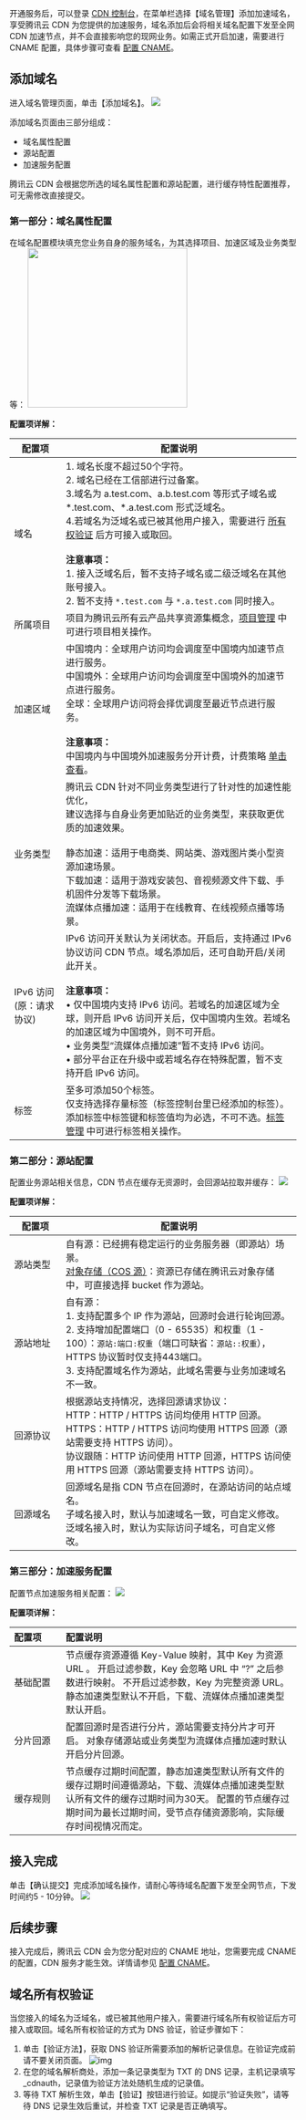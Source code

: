<style> 
table th:nth-of-type(1) { width:18%; } 
table th:nth-of-type(2){ width:82%; } 
</style>

开通服务后，可以登录 [CDN 控制台](https://console.cloud.tencent.com/cdn)，在菜单栏选择【域名管理】添加加速域名，享受腾讯云 CDN 为您提供的加速服务，域名添加后会将相关域名配置下发至全网 CDN 加速节点，并不会直接影响您的现网业务。如需正式开启加速，需要进行 CNAME 配置，具体步骤可查看 [配置 CNAME](https://intl.cloud.tencent.com/document/product/228/3121)。

## 添加域名
进入域名管理页面，单击【添加域名】。
![](https://main.qcloudimg.com/raw/02784c06077ee97314ec146aa3369fb1.png)

添加域名页面由三部分组成：

- 域名属性配置
- 源站配置
- 加速服务配置

腾讯云 CDN 会根据您所选的域名属性配置和源站配置，进行缓存特性配置推荐，可无需修改直接提交。

### 第一部分：域名属性配置
在域名配置模块填充您业务自身的服务域名，为其选择项目、加速区域及业务类型等：
<img src="https://main.qcloudimg.com/raw/4f2de8b5158a317b1913bd5f920dbf3b.png" style="height:280px"/>

**配置项详解：**

| 配置项   | 配置说明                                                     |
| -------- | ------------------------------------------------------------ |
| 域名     | 1. 域名长度不超过50个字符。<br/>2. 域名已经在工信部进行过备案。<br/>3.域名为 a.test.com、a.b.test.com 等形式子域名或 \*.test.com、\*.a.test.com 形式泛域名。<br/>4.若域名为泛域名或已被其他用户接入，需要进行 [所有权验证](#m1) 后方可接入或取回。<br/><br/><strong>注意事项：</strong><br/>1. 接入泛域名后，暂不支持子域名或二级泛域名在其他账号接入。<br/>2. 暂不支持 `*.test.com` 与 `*.a.test.com` 同时接入。 |
| 所属项目 | 项目为腾讯云所有云产品共享资源集概念，[项目管理](https://console.cloud.tencent.com/project) 中可进行项目相关操作。 |
| 加速区域 | 中国境内：全球用户访问均会调度至中国境内加速节点进行服务。<br/>中国境外：全球用户访问均会调度至中国境外的加速节点进行服务。<br/>全球：全球用户访问将会择优调度至最近节点进行服务。<br/><br/><strong>注意事项：</strong><br/>中国境内与中国境外加速服务分开计费，计费策略 [单击查看](https://intl.cloud.tencent.com/document/product/228/2949)。 |
| 业务类型 | 腾讯云 CDN 针对不同业务类型进行了针对性的加速性能优化，<br/>建议选择与自身业务更加贴近的业务类型，来获取更优质的加速效果。<br/><br/>静态加速：适用于电商类、网站类、游戏图片类小型资源加速场景。<br/>下载加速：适用于游戏安装包、音视频源文件下载、手机固件分发等下载场景。<br/>流媒体点播加速：适用于在线教育、在线视频点播等场景。 |
| IPv6 访问<br>(原：请求协议)| IPv6 访问开关默认为关闭状态。开启后，支持通过 IPv6 协议访问 CDN 节点。域名添加后，还可自助开启/关闭此开关。<br/><strong><br/>注意事项：</strong><br/>• 仅中国境内支持 IPv6 访问。若域名的加速区域为全球，则开启 IPv6 访问开关后，仅中国境内生效。若域名的加速区域为中国境外，则不可开启。<br>• 业务类型“流媒体点播加速”暂不支持 IPv6 访问。<br>• 部分平台正在升级中或若域名存在特殊配置，暂不支持开启 IPv6 访问。 |
| 标签 | 至多可添加50个标签。<br/>仅支持选择存量标签（标签控制台里已经添加的标签）。<br/>添加标签中标签键和标签值均为必选，不可不选。[标签管理](https://console.cloud.tencent.com/tag/taglist) 中可进行标签相关操作。 |

### 第二部分：源站配置

配置业务源站相关信息，CDN 节点在缓存无资源时，会回源站拉取并缓存：
![](https://main.qcloudimg.com/raw/4a051cfc61dbd0e64b5ccfb8b386829d.png)

**配置项详解：**

| 配置项   | 配置说明                                                     |
| -------- | ------------------------------------------------------------ |
| 源站类型 | 自有源：已经拥有稳定运行的业务服务器（即源站）场景。<br/><a href = "https://intl.cloud.tencent.com/product/cos">对象存储（COS 源）</a>：资源已存储在腾讯云对象存储中，可直接选择 bucket 作为源站。 |
| 源站地址 | 自有源：<br/>1. 支持配置多个 IP 作为源站，回源时会进行轮询回源。<br/>2. 支持增加配置端口（0 - 65535）和权重（1 - 100）：`源站:端口:权重`（端口可缺省：`源站::权重`），HTTPS 协议暂时仅支持443端口。<br/>3. 支持配置域名作为源站，此域名需要与业务加速域名不一致。|
| 回源协议 | 根据源站支持情况，选择回源请求协议：<br/>HTTP：HTTP / HTTPS 访问均使用 HTTP 回源。<br/>HTTPS：HTTP / HTTPS 访问均使用 HTTPS 回源（源站需要支持 HTTPS 访问）。<br/>协议跟随：HTTP 访问使用 HTTP 回源，HTTPS 访问使用 HTTPS 回源（源站需要支持 HTTPS 访问）。 |
| 回源域名 | 回源域名是指 CDN 节点在回源时，在源站访问的站点域名。<br/>子域名接入时，默认与加速域名一致，可自定义修改。<br/>泛域名接入时，默认为实际访问子域名，可自定义修改。 |

### 第三部分：加速服务配置
配置节点加速服务相关配置：
![](https://main.qcloudimg.com/raw/fc616c71acf52fe77af7ce08d9773ad4.png)

**配置项详解：**

| 配置项   | 配置说明                                                     |
| :------- | :----------------------------------------------------------- |
| 基础配置 | 节点缓存资源遵循 Key-Value 映射，其中 Key 为资源 URL 。 开启过滤参数，Key 会忽略 URL 中 “?” 之后参数进行映射。 不开启过滤参数，Key 为完整资源 URL。 静态加速类型默认不开启，下载、流媒体点播加速类型默认开启。 |
| 分片回源 | 配置回源时是否进行分片，源站需要支持分片才可开启。 对象存储源站或业务类型为流媒体点播加速时默认开启分片回源。 |
| 缓存规则 | 节点缓存过期时间配置，静态加速类型默认所有文件的缓存过期时间遵循源站，下载、流媒体点播加速类型默认所有文件的缓存过期时间为30天。 配置的节点缓存过期时间为最长过期时间，受节点存储资源影响，实际缓存时间视情况而定。 |

## 接入完成

单击【确认提交】完成添加域名操作，请耐心等待域名配置下发至全网节点，下发时间约5 - 10分钟。
![](https://main.qcloudimg.com/raw/0eb54022c36df808aabe5fb4c2838c77.png)

## 后续步骤
接入完成后，腾讯云 CDN 会为您分配对应的 CNAME 地址，您需要完成 CNAME 的配置，CDN 服务才能生效。详情请参见 [配置 CNAME](https://intl.cloud.tencent.com/document/product/228/3121)。

<span ID ="m1"></span>
## 域名所有权验证
当您接入的域名为泛域名，或已被其他用户接入，需要进行域名所有权验证后方可接入或取回。域名所有权验证的方式为 DNS 验证，验证步骤如下：

1. 单击【验证方法】，获取 DNS 验证所需要添加的解析记录信息。在验证完成前请不要关闭页面。
   ![img](https://main.qcloudimg.com/raw/a0bae11cfa188a1ec2a6ca3d5cd4edec.png)
2. 在您的域名解析商处，添加一条记录类型为 TXT 的 DNS 记录，主机记录填写 _cdnauth，记录值为验证方法处随机生成的记录值。
3. 等待 TXT 解析生效，单击【验证】按钮进行验证。如提示“验证失败”，请等待 DNS 记录生效后重试，并检查 TXT 记录是否正确填写。
